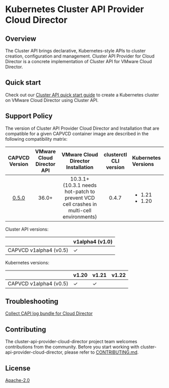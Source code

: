 # Kubernetes Cluster API Provider Cloud Director

## Overview
The Cluster API brings declarative, Kubernetes-style APIs to cluster creation, configuration and management. Cluster API Provider for Cloud Director is a concrete implementation of Cluster API for VMware Cloud Director.

## Quick start
Check out our [Cluster API quick start guide](docs/QUICKSTART.md) to create a Kubernetes cluster on VMware Cloud Director using Cluster API.

<a name="support_matrix"></a>
## Support Policy
The version of Cluster API Provider Cloud Director and Installation that are compatible for a given CAPVCD container image are described in the following compatibility matrix:

| CAPVCD Version | VMware Cloud Director API | VMware Cloud Director Installation | clusterctl CLI version | Kubernetes Versions |
| :---------: | :-----------------------: | :--------------------------------: | :---: | :------------------ |
| [0.5.0](https://github.com/vmware/cluster-api-provider-cloud-director/tree/0.5.0) | 36.0+ | 10.3.1+ <br/>(10.3.1 needs hot-patch to prevent VCD cell crashes in multi-cell environments) | 0.4.7 |<ul><li>1.21</li><li>1.20</li></ul>|

Cluster API versions:

|                        | v1alpha4 (v1.0) |
| -----------------------| -------------- |
| CAPVCD v1alpha4 (v0.5) |     ✓          |

Kubernetes versions:

|                        | v1.20 | v1.21 | v1.22 |
| -----------------------| ----- | ----- | ----- |
| CAPVCD v1alpha4 (v0.5) | ✓     | ✓     |       |

## Troubleshooting
[Collect CAPI log bundle for Cloud Director](https://github.com/vmware/cluster-api-provider-cloud-director/tree/main/scripts)

## Contributing
The cluster-api-provider-cloud-director project team welcomes contributions from the community. Before you start working with cluster-api-provider-cloud-director, please refer to [CONTRIBUTING.md](CONTRIBUTING.md).

## License
[Apache-2.0](LICENSE)
